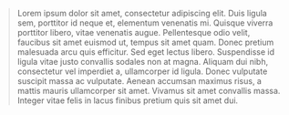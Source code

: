 > Lorem ipsum dolor sit amet, consectetur adipiscing elit. Duis ligula sem, porttitor id neque et, elementum venenatis mi. Quisque viverra porttitor libero, vitae venenatis augue. Pellentesque odio velit, faucibus sit amet euismod ut, tempus sit amet quam. Donec pretium malesuada arcu quis efficitur. Sed eget lectus libero. Suspendisse id ligula vitae justo convallis sodales non at magna. Aliquam dui nibh, consectetur vel imperdiet a, ullamcorper id ligula. Donec vulputate suscipit massa ac vulputate. Aenean accumsan maximus risus, a mattis mauris ullamcorper sit amet. Vivamus sit amet convallis massa. Integer vitae felis in lacus finibus pretium quis sit amet dui.
